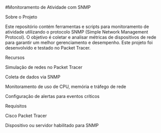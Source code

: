 #Monitoramento de Atividade com SNMP

Sobre o Projeto

Este repositório contém ferramentas e scripts para monitoramento de atividade utilizando o protocolo SNMP (Simple Network Management Protocol). O objetivo é coletar e analisar métricas de dispositivos de rede para garantir um melhor gerenciamento e desempenho. Este projeto foi desenvolvido e testado no Packet Tracer.

Recursos

Simulação de redes no Packet Tracer

Coleta de dados via SNMP

Monitoramento de uso de CPU, memória e tráfego de rede

Configuração de alertas para eventos críticos

Requisitos

Cisco Packet Tracer

Dispositivo ou servidor habilitado para SNMP
